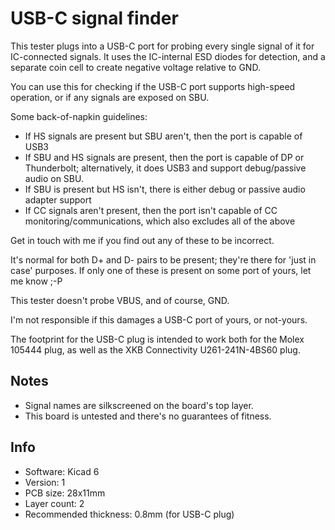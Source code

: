 # USB-C signal finder

This tester plugs into a USB-C port for probing every single signal of it
for IC-connected signals. It uses the IC-internal ESD diodes for detection,
and a separate coin cell to create negative voltage relative to GND.

You can use this for checking if the USB-C port supports high-speed operation,
or if any signals are exposed on SBU.

Some back-of-napkin guidelines:

- If HS signals are present but SBU aren't, then the port is capable of USB3
- If SBU and HS signals are present, then the port is capable of DP or Thunderbolt; alternatively, it does USB3 and support debug/passive audio on SBU.
- If SBU is present but HS isn't, there is either debug or passive audio adapter support
- If CC signals aren't present, then the port isn't capable of CC monitoring/communications, which also excludes all of the above

Get in touch with me if you find out any of these to be incorrect.

It's normal for both D+ and D- pairs to be present; they're there for 'just in case' purposes.
If only one of these is present on some port of yours, let me know ;-P

This tester doesn't probe VBUS, and of course, GND.

I'm not responsible if this damages a USB-C port of yours, or not-yours.

The footprint for the USB-C plug is intended to work both for the Molex 105444 plug,
as well as the XKB Connectivity U261-241N-4BS60 plug.

## Notes

- Signal names are silkscreened on the board's top layer.
- This board is untested and there's no guarantees of fitness.

## Info

- Software: Kicad 6
- Version: 1
- PCB size: 28x11mm
- Layer count: 2
- Recommended thickness: 0.8mm (for USB-C plug)
